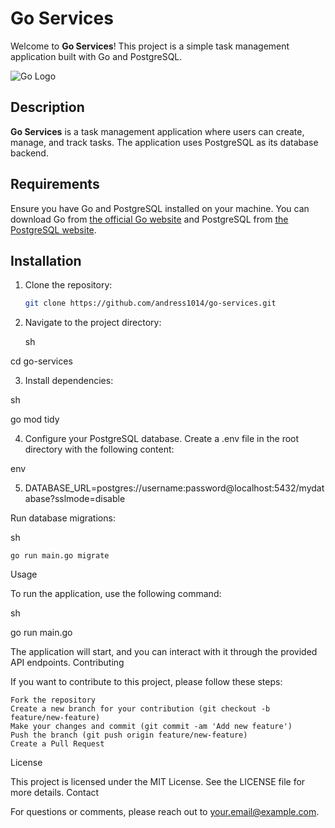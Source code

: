 # Go Services

Welcome to **Go Services**! This project is a simple task management application built with Go and PostgreSQL.

![Go Logo](https://www.google.com/search?client=firefox-b-d&sca_esv=51d92fddc59c0275&sxsrf=ADLYWIJV7kz19meJxlI_HOUFCCDxFf7ycQ:1726387958786&q=go+logo&udm=2&fbs=AEQNm0CbCVgAZ5mWEJDg6aoPVcBgWizR0-0aFOH11Sb5tlNhd7Qv31WAq-g3XdD7m281OKyew6CGJrEYYQ4lESOC_x5KkE_SDY1zOtKTls3hovcNa2k1YDSvJhS2fQhB5Ri9O-IoFy8f0NZG9Ke6CCLFU2wJsydnlW4XM6rAQNUwK-zEKnN80cnD1lANRf-OLMmpC5ggVBWl8u32o-UDsAkZgpX7pu2rDA&sa=X&ved=2ahUKEwizo5yowMSIAxVDQjABHU49NYAQtKgLegQIJBAB&biw=1920&bih=947&dpr=1#vhid=0M8BmUWei-4eJM&vssid=mosaic)

## Description

**Go Services** is a task management application where users can create, manage, and track tasks. The application uses PostgreSQL as its database backend.

## Requirements

Ensure you have Go and PostgreSQL installed on your machine. You can download Go from [the official Go website](https://golang.org/dl/) and PostgreSQL from [the PostgreSQL website](https://www.postgresql.org/download/).

## Installation

1. Clone the repository:

   ```sh
   git clone https://github.com/andress1014/go-services.git

2. Navigate to the project directory:

    sh

cd go-services

3. Install dependencies:

sh

go mod tidy

4. Configure your PostgreSQL database. Create a .env file in the root directory with the following content:

env

5. DATABASE_URL=postgres://username:password@localhost:5432/mydatabase?sslmode=disable

Run database migrations:

sh

    go run main.go migrate

Usage

To run the application, use the following command:

sh

go run main.go

The application will start, and you can interact with it through the provided API endpoints.
Contributing

If you want to contribute to this project, please follow these steps:

    Fork the repository
    Create a new branch for your contribution (git checkout -b feature/new-feature)
    Make your changes and commit (git commit -am 'Add new feature')
    Push the branch (git push origin feature/new-feature)
    Create a Pull Request

License

This project is licensed under the MIT License. See the LICENSE file for more details.
Contact

For questions or comments, please reach out to your.email@example.com.